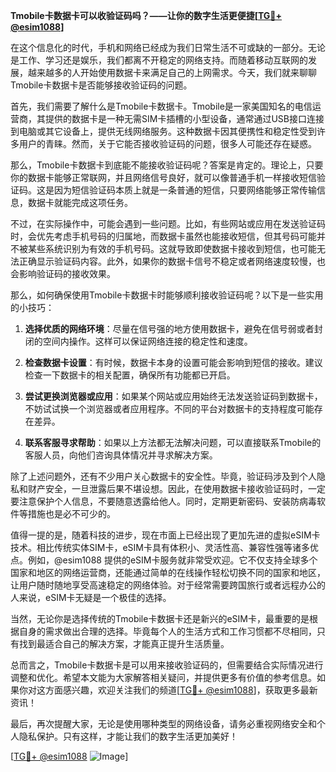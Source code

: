 **Tmobile卡数据卡可以收验证码吗？——让你的数字生活更便捷[[TG💪+ @esim1088](https://t.me/s/esim1088)]**

在这个信息化的时代，手机和网络已经成为我们日常生活不可或缺的一部分。无论是工作、学习还是娱乐，我们都离不开稳定的网络支持。而随着移动互联网的发展，越来越多的人开始使用数据卡来满足自己的上网需求。今天，我们就来聊聊Tmobile卡数据卡是否能够接收验证码的问题。

首先，我们需要了解什么是Tmobile卡数据卡。Tmobile是一家美国知名的电信运营商，其提供的数据卡是一种无需SIM卡插槽的小型设备，通常通过USB接口连接到电脑或其它设备上，提供无线网络服务。这种数据卡因其便携性和稳定性受到许多用户的青睐。然而，关于它能否接收验证码的问题，很多人可能还存在疑惑。

那么，Tmobile卡数据卡到底能不能接收验证码呢？答案是肯定的。理论上，只要你的数据卡能够正常联网，并且网络信号良好，就可以像普通手机一样接收短信验证码。这是因为短信验证码本质上就是一条普通的短信，只要网络能够正常传输信息，数据卡就能完成这项任务。

不过，在实际操作中，可能会遇到一些问题。比如，有些网站或应用在发送验证码时，会优先考虑手机号码的归属地，而数据卡虽然也能接收短信，但其号码可能并不被某些系统识别为有效的手机号码。这就导致即使数据卡接收到短信，也可能无法正确显示验证码内容。此外，如果你的数据卡信号不稳定或者网络速度较慢，也会影响验证码的接收效果。

那么，如何确保使用Tmobile卡数据卡时能够顺利接收验证码呢？以下是一些实用的小技巧：

1. **选择优质的网络环境**：尽量在信号强的地方使用数据卡，避免在信号弱或者封闭的空间内操作。这样可以保证网络连接的稳定性和速度。
   
2. **检查数据卡设置**：有时候，数据卡本身的设置可能会影响到短信的接收。建议检查一下数据卡的相关配置，确保所有功能都已开启。

3. **尝试更换浏览器或应用**：如果某个网站或应用始终无法发送验证码到数据卡，不妨试试换一个浏览器或者应用程序。不同的平台对数据卡的支持程度可能存在差异。

4. **联系客服寻求帮助**：如果以上方法都无法解决问题，可以直接联系Tmobile的客服人员，向他们咨询具体情况并寻求解决方案。

除了上述问题外，还有不少用户关心数据卡的安全性。毕竟，验证码涉及到个人隐私和财产安全，一旦泄露后果不堪设想。因此，在使用数据卡接收验证码时，一定要注意保护个人信息，不要随意透露给他人。同时，定期更新密码、安装防病毒软件等措施也是必不可少的。

值得一提的是，随着科技的进步，现在市面上已经出现了更加先进的虚拟eSIM卡技术。相比传统实体SIM卡，eSIM卡具有体积小、灵活性高、兼容性强等诸多优点。例如，@esim1088 提供的eSIM卡服务就非常受欢迎。它不仅支持全球多个国家和地区的网络运营商，还能通过简单的在线操作轻松切换不同的国家和地区，让用户随时随地享受高速稳定的网络体验。对于经常需要跨国旅行或者远程办公的人来说，eSIM卡无疑是一个极佳的选择。

当然，无论你是选择传统的Tmobile卡数据卡还是新兴的eSIM卡，最重要的是根据自身的需求做出合理的选择。毕竟每个人的生活方式和工作习惯都不尽相同，只有找到最适合自己的解决方案，才能真正提升生活质量。

总而言之，Tmobile卡数据卡是可以用来接收验证码的，但需要结合实际情况进行调整和优化。希望本文能为大家解答相关疑问，并提供更多有价值的参考信息。如果你对这方面感兴趣，欢迎关注我们的频道[[TG💪+ @esim1088](https://t.me/s/esim1088)]，获取更多最新资讯！

最后，再次提醒大家，无论是使用哪种类型的网络设备，请务必重视网络安全和个人隐私保护。只有这样，才能让我们的数字生活更加美好！

[[TG💪+ @esim1088](https://t.me/s/esim1088) ![Image](https://i.postimg.cc/4NQfJmqS/Snipaste-2025-05-13-00-14-12.png)]